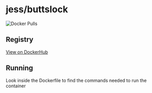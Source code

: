 # jess/buttslock

![Docker Pulls](https://img.shields.io/docker/pulls/jess/buttslock)



## Registry

[View on DockerHub](https://hub.docker.com/r/jess/buttslock)

## Running

Look inside the Dockerfile to find the commands needed to run the container
